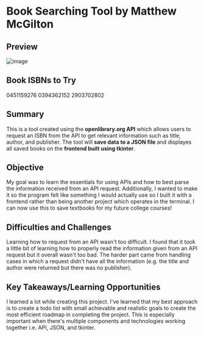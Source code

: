 # Book Searching Tool by Matthew McGilton

## Preview
![image](https://i.imgur.com/OZVIm21.png)

## Book ISBNs to Try
0451159276
0394362152
2903702802

## Summary
This is a tool created using the **openlibrary.org API** which allows users to request an ISBN from the API to get relevant information such as title, author, and publisher. The tool will **save data to a JSON file** and displayes all saved books on the **frontend built using tkinter**.

## Objective
My goal was to learn the essentials for using APIs and how to best parse the information received from an API request. Additionally, I wanted to make it so the program felt like something I would actually use so I built it with a frontend rather than being another project which operates in the terminal. I can now use this to save textbooks for my future college courses!

## Difficulties and Challenges
Learning how to request from an API wasn't too difficult. I found that it took a little bit of learning how to properly read the information given from an API request but it overall wasn't too bad. The harder part came from handling cases in which a request didn't have all the information (e.g. the title and author were returned but there was no publisher).

## Key Takeaways/Learning Opportunities
I learned a lot while creating this project. I've learned that my best approach is to create a todo list with small achievable and realistic goals to create the most efficient roadmap in completing the project. This is especially important when there's multiple components and technologies working together i.e. API, JSON, and tkinter.
